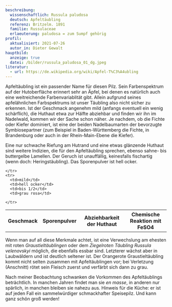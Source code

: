 ```yaml
---
beschreibung:
  wissenschaftlich: Russula paludosa
  deutsch: Apfeltäubling
  referenz: Britzelm. 1891
  familie: Russulaceae
  erlaeuterung: paludosa = zum Sumpf gehörig
profil:
  aktualisiert: 2021-07-26
  autor_in: Dieter Gewalt
hauptbild:
  anzeige: true
  datei: /bilder/russula_paludosa_01_dg.jpeg
literatur:
  - url: https://de.wikipedia.org/wiki/Apfel-T%C3%A4ubling
---
```

Apfeltäubling ist ein passender Name für diesen Pilz. Sein Farbenspektrum auf der Hutoberfläche erinnert sehr an Äpfel, bei denen es natürlich auch eine weitreichende Farbenvariablität gibt. Allein aufgrund seines apfelähnlichen Farbspektrums ist unser Täubling also nicht sicher zu erkennen. Ist der Geschmack angenehm mild (anfangs eventuell ein wenig schärflich), die Huthaut etwa zur Hälfte abziehbar und finden wir ihn im Nadelwald, kommen wir der Sache schon näher. Je nachdem, ob die Fichte oder Kiefer dominiert, ist eine der beiden Nadelbaumarten der bevorzugte Symbiosepartner (zum Beispiel in Baden-Württemberg die Fichte, in Brandenburg oder auch in der Rhein-Main-Ebene die Kiefer). 

Eine nur schwache Riefung am Hutrand und eine etwas glänzende Huthaut sind weitere Indizien, die für den Apfeltäubling sprechen, ebenso sahne- bis buttergelbe Lamellen. Der Geruch ist unauffällig, keinesfalls fischartig (wenn doch: Heringstäubling). Das Sporenpulver ist hell ocker. 

<div class="table-responsive">
  <table class="table taeubling">
    <tr>
      <th rowspan="2">Geschmack</th>
      <th rowspan="2">Sporenpulver</th>
      <th rowspan="2">Abziehbarkeit der Huthaut</th>
      <th colspan="3" class="text-center">Chemische Reaktion mit FeSO4</th>
    </tr>
    <tr>
      
      
    </tr>
    <tr>
      <td>mild</td>
      <td>hell ocker</td>
      <td>bis 1/2</td>
      <td>grau rosa</td>
       
    </tr>
  </table>
</div>

Wenn man auf all diese Merkmale achtet, ist eine Verwechslung am ehesten mit roten *Graustieltäublingen* oder dem *Ziegelroten Täubling Russula velenovskyi* möglich, die ebenfalls essbar sind. Letzterer wächst aber in Laubwäldern und ist deutlich seltener ist. Der Orangerote Graustieltäubling kommt nicht selten zusammen mit Apfeltäublingen vor; bei Verletzung (Anschnitt) rötet sein Fleisch zuerst und verfärbt sich dann zu grau. 

Nach meiner Beobachtung schwanken die Vorkommen des Apfeltäublings beträchtlich. In manchen Jahren findet man sie *en masse*, in anderen nur spärlich, in manchen bleiben sie nahezu aus. Hinweis für die Küche: er ist auf jeden Fall ein sammelwürdiger schmackhafter Speisepilz. Und kann ganz schön groß werden!